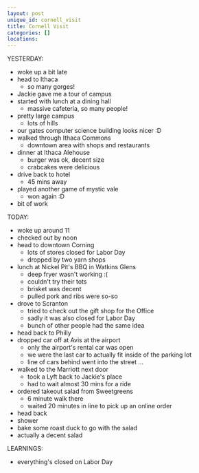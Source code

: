 ```yaml
---
layout: post
unique_id: cornell_visit
title: Cornell Visit
categories: []
locations: 
---
```


YESTERDAY:
* woke up a bit late
* head to Ithaca
  * so many gorges!
* Jackie gave me a tour of campus
* started with lunch at a dining hall
  * massive cafeteria, so many people!
* pretty large campus
  * lots of hills
* our gates computer science building looks nicer :D
* walked through Ithaca Commons
  * downtown area with shops and restaurants
* dinner at Ithaca Alehouse
  * burger was ok, decent size
  * crabcakes were delicious
* drive back to hotel
  * 45 mins away
* played another game of mystic vale
  * won again :D
* bit of work

TODAY:
* woke up around 11
* checked out by noon
* head to downtown Corning
  * lots of stores closed for Labor Day
  * dropped by two yarn shops
* lunch at Nickel Pit's BBQ in Watkins Glens
  * deep fryer wasn't working :(
  * couldn't try their tots
  * brisket was decent
  * pulled pork and ribs were so-so
* drove to Scranton
  * tried to check out the gift shop for the Office
  * sadly it was also closed for Labor Day
  * bunch of other people had the same idea
* head back to Philly
* dropped car off at Avis at the airport
  * only the airport's rental car was open
  * we were the last car to actually fit inside of the parking lot
  * line of cars behind went into the street ...
* walked to the Marriott next door
  * took a Lyft back to Jackie's place
  * had to wait almost 30 mins for a ride
* ordered takeout salad from Sweetgreens
  * 6 minute walk there
  * waited 20 minutes in line to pick up an online order
* head back
* shower
* bake some roast duck to go with the salad
* actually a decent salad

LEARNINGS:
* everything's closed on Labor Day
